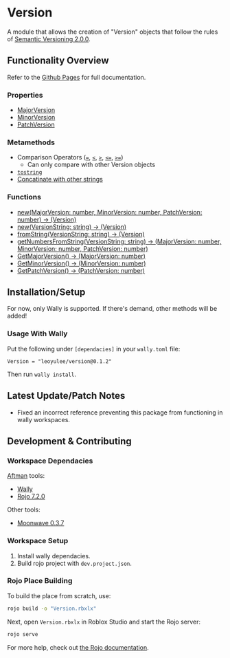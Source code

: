 # Version
A module that allows the creation of "Version" objects that follow the rules of [Semantic Versioning 2.0.0](https://semver.org/).

## Functionality Overview
Refer to the [Github Pages](https://leoyulee.github.io/Version/) for full documentation.

### Properties
- [MajorVersion](https://leoyulee.github.io/Version/api/Version#MajorVersion)
- [MinorVersion](https://leoyulee.github.io/Version/api/Version#MinorVersion)
- [PatchVersion](https://leoyulee.github.io/Version/api/Version#PatchVersion)

### Metamethods
- Comparison Operators ([`=`](https://leoyulee.github.io/Version/api/Version#__eq), [`<`](https://leoyulee.github.io/Version/api/Version#__lt), [`>`](https://leoyulee.github.io/Version/api/Version#__le), [`<=`](https://leoyulee.github.io/Version/api/Version#__le), [`>=`](https://leoyulee.github.io/Version/api/Version#__lt))
    - Can only compare with other Version objects
- [`tostring`](https://leoyulee.github.io/Version/api/Version#__tostring)
- [Concatinate with other strings](https://leoyulee.github.io/Version/api/Version#__concat)

### Functions
- [new(MajorVersion: number, MinorVersion: number, PatchVersion: number) -> (Version)](https://leoyulee.github.io/Version/api/Version#new)
- [new(VersionString: string) -> (Version)](https://leoyulee.github.io/Version/api/Version#new)
- [fromString(VersionString: string) -> (Version)](https://leoyulee.github.io/Version/api/Version#fromString)
- [getNumbersFromString(VersionString: string) -> (MajorVersion: number, MinorVersion: number, PatchVersion: number)](https://leoyulee.github.io/Version/api/Version#getNumbersFromString)
- [GetMajorVersion() -> (MajorVersion: number)](https://leoyulee.github.io/Version/api/Version#GetMajorVersion)
- [GetMinorVersion() -> (MinorVersion: number)](https://leoyulee.github.io/Version/api/Version#GetMinorVersion)
- [GetPatchVersion() -> (PatchVersion: number)](https://leoyulee.github.io/Version/api/Version#GetPatchVersion)

## Installation/Setup
For now, only Wally is supported. If there's demand, other methods will be added!
### Usage With Wally
Put the following under `[dependacies]` in your `wally.toml` file:
```
Version = "leoyulee/version@0.1.2"
```
Then run `wally install`.

## Latest Update/Patch Notes
- Fixed an incorrect reference preventing this package from functioning in wally workspaces.

## Development & Contributing

### Workspace Dependacies
[Aftman](https://github.com/LPGhatguy/aftman#installation) tools:
- [Wally](https://github.com/UpliftGames/wally/#installation)
- [Rojo 7.2.0](https://github.com/rojo-rbx/rojo)

Other tools:
- [Moonwave 0.3.7](https://github.com/evaera/moonwave)

### Workspace Setup
1. Install wally dependacies.
2. Build rojo project with `dev.project.json`.

### Rojo Place Building
To build the place from scratch, use:

```bash
rojo build -o "Version.rbxlx"
```

Next, open `Version.rbxlx` in Roblox Studio and start the Rojo server:

```bash
rojo serve
```

For more help, check out [the Rojo documentation](https://rojo.space/docs).